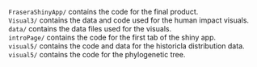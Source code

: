 `FraseraShinyApp/` contains the code for the final product.  
`Visual3/` contains the data and code used for the human impact visuals.  
`data/` contains the data files used for the visuals.  
`introPage/` contains the code for the first tab of the shiny app.  
`visual5/` contains the code and data for the historicla distribution data.  
`visual5/` contains the code for the phylogenetic tree.
